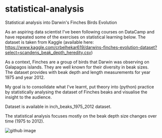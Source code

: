 # statistical-analysis
Statistical analysis into Darwin's Finches Birds Evolution

As an aspiring data scientist I've been following courses on DataCamp and have repeated some of the exercises on statistical learning below. The dataset is taken from Kaggle (available here: https://www.kaggle.com/crbelhekar619/darwins-finches-evolution-dataset?select=scandens_beak_depth_heredity.csv)

As a context, Finches are a group of birds that Darwin was observing on Galapagos islands. They are well known for their diversity in beak sizes. The dataset provides with beak depth and length measurements for year 1975 and year 2012.

My goal is to consolidate what I've learnt, put theory into (python) practice by statistically analysing the dataset of Finches beaks and visualise the insight to the audience.

Dataset is available in inch_beaks_1975_2012 dataset.

The statistical analysis focuses mostly on the beak depth size changes over time (1975 to 2012).

![github image](https://bebi103a.github.io/_images/finch_beak_diagram.png)
